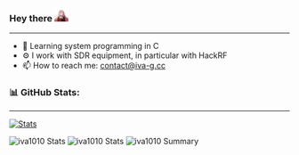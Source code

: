 ### Hey there <img src="https://github.com/iva1010/iva1010/blob/main/jump.gif" width="25px">
---

- 🔬 Learning system programming in C
- ⚙️ I work with SDR equipment, in particular with HackRF
- 📫 How to reach me: contact@iva-g.cc

### 📊 GitHub Stats:
---

[![Stats](https://github-readme-stats.vercel.app/api?username=iva1010&show_icons=true&theme=dracula)](https://github.com/iva1010?tab=repositories)

![iva1010 Stats](https://github-profile-summary-cards.vercel.app/api/cards/repos-per-language?username=iva1010&theme=monokai)
![iva1010 Stats](https://github-profile-summary-cards.vercel.app/api/cards/most-commit-language?username=iva1010&theme=monokai)
![iva1010 Summary](https://github-profile-summary-cards.vercel.app/api/cards/profile-details?username=iva1010&theme=monokai)
